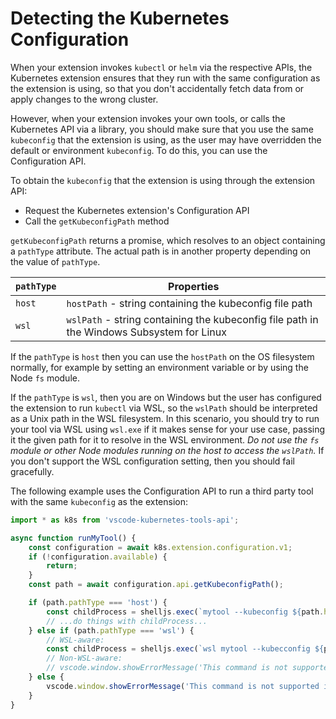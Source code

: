 # Detecting the Kubernetes Configuration

When your extension invokes `kubectl` or `helm` via the respective APIs, the Kubernetes
extension ensures that they run with the same configuration as the extension is using,
so that you don't accidentally fetch data from or apply changes to the wrong cluster.

However, when your extension invokes your own tools, or calls the Kubernetes API via a
library, you should make sure that you use the same `kubeconfig` that the extension is
using, as the user may have overridden the default or environment `kubeconfig`.  To do
this, you can use the Configuration API.

To obtain the `kubeconfig` that the extension is using through the extension API:

* Request the Kubernetes extension's Configuration API
* Call the `getKubeconfigPath` method

`getKubeconfigPath` returns a promise, which resolves to an object containing a `pathType`
attribute.  The actual path is in another property depending on the value of `pathType`.

| `pathType`   | Properties                                                           |
|--------------|----------------------------------------------------------------------|
| `host`       | `hostPath` - string containing the kubeconfig file path                                   |
| `wsl`        | `wslPath` - string containing the kubeconfig file path in the Windows Subsystem for Linux |

If the `pathType` is `host` then you can use the `hostPath` on the OS filesystem normally,
for example by setting an environment variable or by using the Node `fs` module.

If the `pathType` is `wsl`, then you are on Windows but the user has configured the extension
to run `kubectl` via WSL, so the `wslPath` should be interpreted as a Unix path in the WSL
filesystem.  In this scenario, you should try to run your tool via WSL using `wsl.exe` if it
makes sense for your use case, passing it the given path for it to resolve in the WSL environment.
_Do not use the `fs` module or other Node modules running on the host to access the `wslPath`._
If you don't support the WSL configuration setting, then you should fail gracefully.

The following example uses the Configuration API to run a third party tool with the same
`kubeconfig` as the extension:

```javascript
import * as k8s from 'vscode-kubernetes-tools-api';

async function runMyTool() {
    const configuration = await k8s.extension.configuration.v1;
    if (!configuration.available) {
        return;
    }
    const path = await configuration.api.getKubeconfigPath();

    if (path.pathType === 'host') {
        const childProcess = shelljs.exec(`mytool --kubeconfig ${path.hostPath}`);
        // ...do things with childProcess...
    } else if (path.pathType === 'wsl') {
        // WSL-aware:
        const childProcess = shelljs.exec(`wsl mytool --kubecconfig ${path.wslPath}`);
        // Non-WSL-aware:
        // vscode.window.showErrorMessage('This command is not supported on WSL.');
    } else {
        vscode.window.showErrorMessage('This command is not supported in your current configuration.');
    }
}
```
